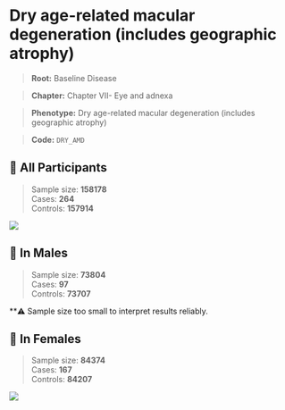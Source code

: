 # Dry age-related macular degeneration (includes geographic atrophy)

> **Root:** Baseline Disease  

> **Chapter:** Chapter VII- Eye and adnexa  

> **Phenotype:** Dry age-related macular degeneration (includes geographic atrophy)  

> **Code:** `DRY_AMD`

## 🧪 All Participants  
> Sample size: **158178**  
> Cases: **264**  
> Controls: **157914**
<img src="/Disease/Figures/ALL/Baseline/DRY_AMD.png"/>
<CsvTable src="/public/Disease/Data/ALL/Baseline/LG_DRY_AMD.csv" label="🔍 View full results" />

## 👨 In Males  
> Sample size: **73804**  
> Cases: **97**  
> Controls: **73707**

**⚠️ Sample size too small to interpret results reliably.

## 👩 In Females  
> Sample size: **84374**  
> Cases: **167**  
> Controls: **84207**
<img src="/Disease/Figures/Female/Baseline/DRY_AMD.png"/>
<CsvTable src="/public/Disease/Data/Female/Baseline/LG_DRY_AMD.csv" label="🔍 View full results" />
